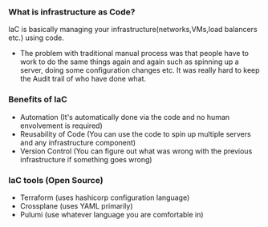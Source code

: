 ### What is infrastructure as Code?
IaC is basically managing your infrastructure(networks,VMs,load balancers etc.) using code. 

- The problem with traditional manual process was that people have to work to do the same things again and again such as spinning up a server, doing some configuration changes etc. It was really hard to keep the Audit trail of who have done what. 

### Benefits of IaC
- Automation (It's automatically done via the code and no human envolvement is required)
- Reusability of Code (You can use the code to spin up multiple servers and any infrastructure component)
- Version Control (You can figure out what was wrong with the previous infrastructure if something goes wrong)

### IaC tools (Open Source)
- Terraform (uses hashicorp configuration language)
- Crossplane (uses YAML primarily)
- Pulumi (use whatever language you are comfortable in)
